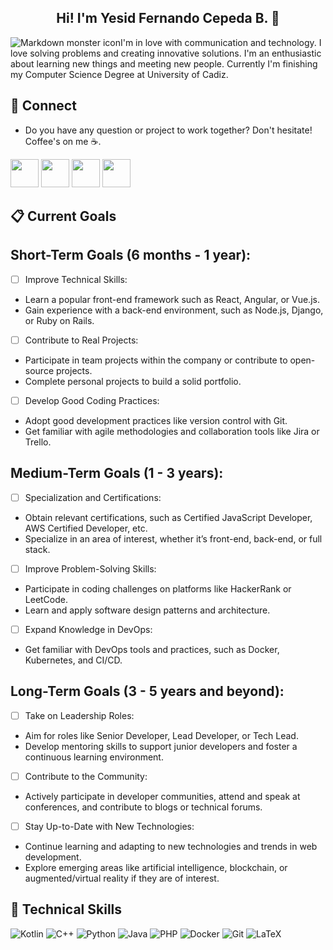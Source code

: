 <h2 align="center">Hi! I'm Yesid Fernando Cepeda B. 👋</h2>

<img src="https://github.com/user-attachments/assets/b7eb3357-9040-4faa-afd7-2641acd14080"
      alt="Markdown monster icon"
      style="float: left; margin-right: 10 px;"/>

I'm in love with communication and technology. 
  I love solving problems and creating innovative solutions. I'm an enthusiastic about learning new things and meeting new people. Currently I'm finishing my Computer Science Degree at University of Cadiz. 

  ## 📩 Connect
* Do you have any question or project to work together? Don't hesitate! Coffee's on me ☕.

<p align="left" >
      <a href="mailto:fernando.inversionmf@gmail.com?Subject=I%20want%20propose%20you%20something" target="_blank" rel="noreferrer"><img src="https://user-images.githubusercontent.com/48330849/172060688-5e1bf6ca-7bb9-43a2-b202-001170434946.png"  width="45"></a>
        <a href="https://www.linkedin.com/in/y-fernando-cepeda-b-/" target="_blank" rel="noreferrer"><img src="https://user-images.githubusercontent.com/48330849/172059761-c87c0437-c1b5-4e33-8d3e-e00adf4afc57.png"  width="45"></a>
    <a href="https://www.instagram.com/fernandoc_mf/" target="_blank" rel="noreferrer"><img src="https://user-images.githubusercontent.com/48330849/172059811-e9699771-f560-4217-b698-d64db9b4fe1c.png"  width="45"></a>
    <a href="https://x.com/fer_cepeda86" target="_blank" rel="noreferrer"><img src="https://user-images.githubusercontent.com/48330849/172059786-980a496d-654e-4d81-add4-b490553bf34d.png"  width="45"></a>
</p>

## 📋 Current Goals
## Short-Term Goals (6 months - 1 year):
- [ ] Improve Technical Skills:
- Learn a popular front-end framework such as React, Angular, or Vue.js.
- Gain experience with a back-end environment, such as Node.js, Django, or Ruby on Rails.
- [ ] Contribute to Real Projects:
- Participate in team projects within the company or contribute to open-source projects.
- Complete personal projects to build a solid portfolio.
- [ ] Develop Good Coding Practices:
- Adopt good development practices like version control with Git.
- Get familiar with agile methodologies and collaboration tools like Jira or Trello.
## Medium-Term Goals (1 - 3 years):
- [ ] Specialization and Certifications:
- Obtain relevant certifications, such as Certified JavaScript Developer, AWS Certified Developer, etc.
- Specialize in an area of interest, whether it’s front-end, back-end, or full stack.
- [ ] Improve Problem-Solving Skills:
- Participate in coding challenges on platforms like HackerRank or LeetCode.
- Learn and apply software design patterns and architecture.
- [ ] Expand Knowledge in DevOps:
- Get familiar with DevOps tools and practices, such as Docker, Kubernetes, and CI/CD.
## Long-Term Goals (3 - 5 years and beyond):
- [ ] Take on Leadership Roles:
- Aim for roles like Senior Developer, Lead Developer, or Tech Lead.
- Develop mentoring skills to support junior developers and foster a continuous learning environment.
- [ ] Contribute to the Community:
- Actively participate in developer communities, attend and speak at conferences, and contribute to blogs or technical forums.
- [ ] Stay Up-to-Date with New Technologies:
- Continue learning and adapting to new technologies and trends in web development.
- Explore emerging areas like artificial intelligence, blockchain, or augmented/virtual reality if they are of interest.

## 💼 Technical Skills   
![Kotlin](https://img.shields.io/badge/kotlin-%230095D5.svg?style=for-the-badge&logo=kotlin&logoColor=white)
![C++](https://img.shields.io/badge/c++-%2300599C.svg?style=for-the-badge&logo=c%2B%2B&logoColor=white)
![Python](https://img.shields.io/badge/python-3670A0?style=for-the-badge&logo=python&logoColor=ffdd54)
![Java](https://img.shields.io/badge/java-%23ED8B00.svg?style=for-the-badge&logo=java&logoColor=white)
![PHP](https://img.shields.io/badge/php-%23777BB4.svg?style=for-the-badge&logo=php&logoColor=white)
![Docker](https://img.shields.io/badge/docker-%230db7ed.svg?style=for-the-badge&logo=docker&logoColor=white)
![Git](https://img.shields.io/badge/git-%23F05033.svg?style=for-the-badge&logo=git&logoColor=white)
![LaTeX](https://img.shields.io/badge/latex-%23008080.svg?style=for-the-badge&logo=latex&logoColor=white)


<!--
## 📈 GitHub Stats 
![Anurag's GitHub stats](https://github-readme-stats.vercel.app/api?username=Lagaress&show_icons=true&theme=tokyonight)

## ⌨️ Languages 
[![Top Langs](https://github-readme-stats.vercel.app/api/top-langs/?username=Lagaress&layout=compact&theme=tokyonight)](https://github.com/Lagaress/github-readme-stats)

**fer8614/fer8614** is a ✨ _special_ ✨ repository because its `README.md` (this file) appears on your GitHub profile.

Here are some ideas to get you started:

- 🔭 I’m currently working on ...
- 🌱 I’m currently learning ...
- 👯 I’m looking to collaborate on ...
- 🤔 I’m looking for help with ...
- 💬 Ask me about ...
- 📫 How to reach me: ...
- 😄 Pronouns: ...
- ⚡ Fun fact: ...
-->

